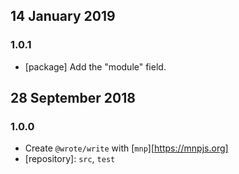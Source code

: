 ## 14 January 2019

### 1.0.1

- [package] Add the "module" field.

## 28 September 2018

### 1.0.0

- Create `@wrote/write` with [`mnp`][https://mnpjs.org]
- [repository]: `src`, `test`
